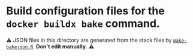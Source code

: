 # Build configuration files for the `docker buildx bake` command.

:warning: JSON files in this directory are generated from the stack files by [`make-bakejson.R`](../build/make-bakejson.R). **Don't edit manually.** :warning:
